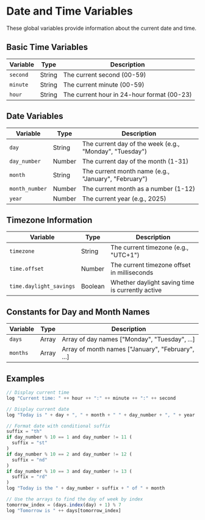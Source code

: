 # Date and Time Variables

These global variables provide information about the current date and time.

## Basic Time Variables

| Variable | Type | Description |
|----------|------|-------------|
| `second` | String | The current second (00-59) |
| `minute` | String | The current minute (00-59) |
| `hour` | String | The current hour in 24-hour format (00-23) |

## Date Variables

| Variable | Type | Description |
|----------|------|-------------|
| `day` | String | The current day of the week (e.g., "Monday", "Tuesday") |
| `day_number` | Number | The current day of the month (1-31) |
| `month` | String | The current month name (e.g., "January", "February") |
| `month_number` | Number | The current month as a number (1-12) |
| `year` | Number | The current year (e.g., 2025) |

## Timezone Information

| Variable | Type | Description |
|----------|------|-------------|
| `timezone` | String | The current timezone (e.g., "UTC+1") |
| `time.offset` | Number | The current timezone offset in milliseconds |
| `time.daylight_savings` | Boolean | Whether daylight saving time is currently active |

## Constants for Day and Month Names

| Variable | Type | Description |
|----------|------|-------------|
| `days` | Array | Array of day names ["Monday", "Tuesday", ...] |
| `months` | Array | Array of month names ["January", "February", ...] |

## Examples

```javascript
// Display current time
log "Current time: " ++ hour ++ ":" ++ minute ++ ":" ++ second

// Display current date
log "Today is " + day + ", " + month + " " + day_number + ", " + year

// Format date with conditional suffix
suffix = "th"
if day_number % 10 == 1 and day_number != 11 (
  suffix = "st"
)
if day_number % 10 == 2 and day_number != 12 (
  suffix = "nd"
)
if day_number % 10 == 3 and day_number != 13 (
  suffix = "rd"
)
log "Today is the " + day_number + suffix + " of " + month

// Use the arrays to find the day of week by index
tomorrow_index = (days.index(day) + 1) % 7
log "Tomorrow is " ++ days[tomorrow_index]
```

